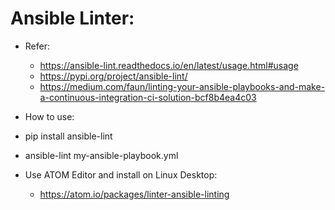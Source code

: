 # Ansible Linter:

 - Refer: 
   - https://ansible-lint.readthedocs.io/en/latest/usage.html#usage
   - https://pypi.org/project/ansible-lint/
   - https://medium.com/faun/linting-your-ansible-playbooks-and-make-a-continuous-integration-ci-solution-bcf8b4ea4c03
 -  How to use:
  - pip install ansible-lint
  - ansible-lint my-ansible-playbook.yml

 - Use ATOM Editor and install on Linux Desktop:
    - https://atom.io/packages/linter-ansible-linting
 
    
   
